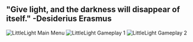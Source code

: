 ## "Give light, and the darkness will disappear of itself." -Desiderius Erasmus
![LittleLight Main Menu](https://i.ibb.co/7GkKcZY/littlelight-main-menu.png)
![LittleLight Gameplay 1](https://i.ibb.co/tYN1DNC/littlelight-gameplay.png)
![LittleLight Gameplay 2](https://i.ibb.co/0YLFs9P/littlelight-gameplay-2.png)
